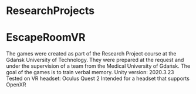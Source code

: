# ResearchProjects
# EscapeRoomVR
The games were created as part of the Research Project course at the Gdańsk University of Technology. They were prepared at the request and under the supervision of a team from the Medical University of Gdańsk. The goal of the games is to train verbal memory.
Unity version: 2020.3.23
Tested on VR headset: Oculus Quest 2
Intended for a headset that supports OpenXR
